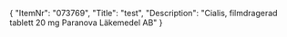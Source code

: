 {
  "ItemNr": "073769",
  "Title": "test",
  "Description": "Cialis, filmdragerad tablett 20 mg Paranova Läkemedel AB"
}